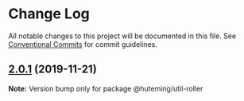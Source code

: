 # Change Log

All notable changes to this project will be documented in this file.
See [Conventional Commits](https://conventionalcommits.org) for commit guidelines.

## [2.0.1](https://github.com/huteming/huteming-ui/compare/@huteming/util-roller@2.0.0...@huteming/util-roller@2.0.1) (2019-11-21)

**Note:** Version bump only for package @huteming/util-roller
